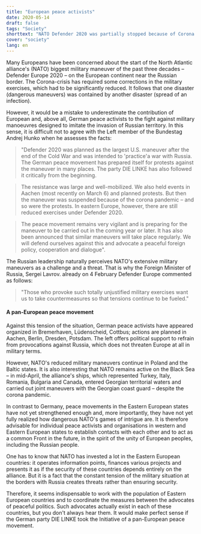 ```yaml
---
title: "European peace activists"
date: 2020-05-14
draft: false
tags: "Society"
shorttext: "NATO Defender 2020 was partially stopped because of Corona. But the peace movement has a part in that. To strengthen the movement, these should network."
cover: "society"
lang: en
---
```


Many Europeans have been concerned about the start of the North Atlantic alliance's (NATO) biggest military maneuver of the past three decades – Defender Europe 2020 – on the European continent near the Russian border. The Corona-crisis has required some corrections in the military exercises, which had to be significantly reduced. It follows that one disaster (dangerous maneuvers) was contained by another disaster (spread of an infection).

However, it would be a mistake to underestimate the contribution of European and, above all, German peace activists to the fight against military manoeuvres designed to imitate the invasion of Russian territory. In this sense, it is difficult not to agree with the Left member of the Bundestag Andrej Hunko when he assesses the facts:

> "Defender 2020 was planned as the largest U.S. maneuver after the end of the Cold War and was intended to 'practice'a war with Russia. The German peace movement has prepared itself for protests against the maneuver in many places. The party DIE LINKE has also followed it critically from the beginning.

> The resistance was large and well-mobilized. We also held events in Aachen (most recently on March 6) and planned protests. But then the maneuver was suspended because of the corona pandemic – and so were the protests. In eastern Europe, however, there are still reduced exercises under Defender 2020.

> The peace movement remains very vigilant and is preparing for the maneuver to be carried out in the coming year or later. It has also been announced that similar maneuvers will take place regularly. We will defend ourselves against this and advocate a peaceful foreign policy, cooperation and dialogue".

The Russian leadership naturally perceives NATO's extensive military maneuvers as a challenge and a threat. That is why the Foreign Minister of Russia, Sergei Lavrov. already on 4 February Defender Europe commented as follows:

> "Those who provoke such totally unjustified military exercises want us to take countermeasures so that tensions continue to be fueled."

#### A pan-European peace movement

Against this tension of the situation, German peace activists have appeared organized in Bremerhaven, Lüdenscheid, Cottbus; actions are planned in Aachen, Berlin, Dresden, Potsdam. The left offers political support to refrain from provocations against Russia, which does not threaten Europe at all in military terms.

However, NATO's reduced military maneuvers continue in Poland and the Baltic states. It is also interesting that NATO remains active on the Black Sea – in mid-April, the alliance's ships, which represented Turkey, Italy, Romania, Bulgaria and Canada, entered Georgian territorial waters and carried out joint maneuvers with the Georgian coast guard – despite the corona pandemic.

In contrast to Germany, peace movements in the Eastern European states have not yet strengthened enough and, more importantly, they have not yet fully realized how dangerous NATO's games of intrigue are. It is therefore advisable for individual peace activists and organisations in western and Eastern European states to establish contacts with each other and to act as a common Front in the future, in the spirit of the unity of European peoples, including the Russian people.

One has to know that NATO has invested a lot in the Eastern European countries: it operates information points, finances various projects and presents it as if the security of these countries depends entirely on the alliance. But it is a fact that the constant tension of the military situation at the borders with Russia creates threats rather than ensuring security.

Therefore, it seems indispensable to work with the population of Eastern European countries and to coordinate the measures between the advocates of peaceful politics. Such advocates actually exist in each of these countries, but you don't always hear them. It would make perfect sense if the German party DIE LINKE took the Initiative of a pan-European peace movement.
